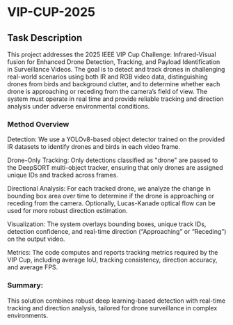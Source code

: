 # VIP-CUP-2025

## Task Description
This project addresses the 2025 IEEE VIP Cup Challenge: Infrared-Visual fusion for Enhanced Drone Detection, Tracking, and Payload Identification in Surveillance Videos. The goal is to detect and track drones in challenging real-world scenarios using both IR and RGB video data, distinguishing drones from birds and background clutter, and to determine whether each drone is approaching or receding from the camera’s field of view. The system must operate in real time and provide reliable tracking and direction analysis under adverse environmental conditions.

### Method Overview
Detection:
We use a YOLOv8-based object detector trained on the provided IR datasets to identify drones and birds in each video frame.

Drone-Only Tracking:
Only detections classified as "drone" are passed to the DeepSORT multi-object tracker, ensuring that only drones are assigned unique IDs and tracked across frames.

Directional Analysis:
For each tracked drone, we analyze the change in bounding box area over time to determine if the drone is approaching or receding from the camera. Optionally, Lucas-Kanade optical flow can be used for more robust direction estimation.

Visualization:
The system overlays bounding boxes, unique track IDs, detection confidence, and real-time direction (“Approaching” or “Receding”) on the output video.

Metrics:
The code computes and reports tracking metrics required by the VIP Cup, including average IoU, tracking consistency, direction accuracy, and average FPS.

### Summary:
This solution combines robust deep learning-based detection with real-time tracking and direction analysis, tailored for drone surveillance in complex environments.
